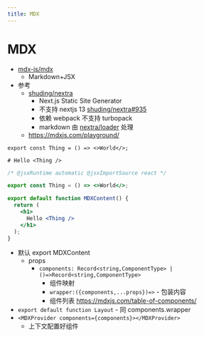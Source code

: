 ```yaml
---
title: MDX
---
```


# MDX

- [mdx-js/mdx](https://github.com/mdx-js/mdx)
  - Markdown+JSX
- 参考
  - [shuding/nextra](https://github.com/shuding/nextra)
    - Next.js Static Site Generator
    - 不支持 nextjs 13 [shuding/nextra#935](https://github.com/shuding/nextra/issues/935)
    - 依赖 webpack 不支持 turbopack
    - markdown 由 [nextra/loader](https://github.com/shuding/nextra/blob/core/packages/nextra/src/loader.ts) 处理
  - https://mdxjs.com/playground/

```mdx title="input.mdx"
export const Thing = () => <>World</>;

# Hello <Thing />
```

```jsx title="output-outline.jsx"
/* @jsxRuntime automatic @jsxImportSource react */

export const Thing = () => <>World</>;

export default function MDXContent() {
  return (
    <h1>
      Hello <Thing />
    </h1>
  );
}
```

- 默认 export MDXContent
  - props
    - `components: Record<string,ComponentType> | ()=>Record<string,ComponentType>`
      - 组件映射
      - `wrapper:({components,...props})=>` - 包装内容
      - 组件列表 https://mdxjs.com/table-of-components/
- `export default function Layout` - 同 components.wrapper
- `<MDXProvider components={components}></MDXProvider>`
  - 上下文配置好组件
